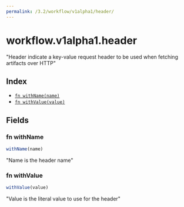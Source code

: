 ```yaml
---
permalink: /3.2/workflow/v1alpha1/header/
---
```


# workflow.v1alpha1.header

"Header indicate a key-value request header to be used when fetching artifacts over HTTP"

## Index

* [`fn withName(name)`](#fn-withname)
* [`fn withValue(value)`](#fn-withvalue)

## Fields

### fn withName

```ts
withName(name)
```

"Name is the header name"

### fn withValue

```ts
withValue(value)
```

"Value is the literal value to use for the header"